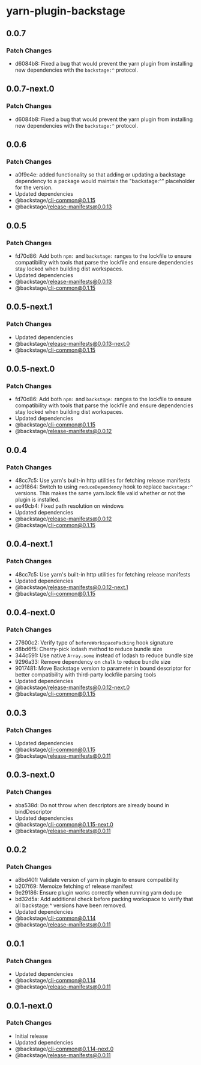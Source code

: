 # yarn-plugin-backstage

## 0.0.7

### Patch Changes

- d6084b8: Fixed a bug that would prevent the yarn plugin from installing new dependencies with the `backstage:^` protocol.

## 0.0.7-next.0

### Patch Changes

- d6084b8: Fixed a bug that would prevent the yarn plugin from installing new dependencies with the `backstage:^` protocol.

## 0.0.6

### Patch Changes

- a0f9e4e: added functionality so that adding or updating a backstage dependency to a package would maintain the "backstage:^" placeholder for the version.
- Updated dependencies
 - @backstage/cli-common@0.1.15
 - @backstage/release-manifests@0.0.13

## 0.0.5

### Patch Changes

- fd70d86: Add both `npm:` and `backstage:` ranges to the lockfile to ensure compatibility with tools that parse the lockfile and ensure dependencies stay locked when building dist workspaces.
- Updated dependencies
 - @backstage/release-manifests@0.0.13
 - @backstage/cli-common@0.1.15

## 0.0.5-next.1

### Patch Changes

- Updated dependencies
 - @backstage/release-manifests@0.0.13-next.0
 - @backstage/cli-common@0.1.15

## 0.0.5-next.0

### Patch Changes

- fd70d86: Add both `npm:` and `backstage:` ranges to the lockfile to ensure compatibility with tools that parse the lockfile and ensure dependencies stay locked when building dist workspaces.
- Updated dependencies
 - @backstage/cli-common@0.1.15
 - @backstage/release-manifests@0.0.12

## 0.0.4

### Patch Changes

- 48cc7c5: Use yarn's built-in http utilities for fetching release manifests
- ac91864: Switch to using `reduceDependency` hook to replace `backstage:^` versions. This
 makes the same yarn.lock file valid whether or not the plugin is installed.
- ee49cb4: Fixed path resolution on windows
- Updated dependencies
 - @backstage/release-manifests@0.0.12
 - @backstage/cli-common@0.1.15

## 0.0.4-next.1

### Patch Changes

- 48cc7c5: Use yarn's built-in http utilities for fetching release manifests
- Updated dependencies
 - @backstage/release-manifests@0.0.12-next.1
 - @backstage/cli-common@0.1.15

## 0.0.4-next.0

### Patch Changes

- 27600c2: Verify type of `beforeWorkspacePacking` hook signature
- d8bd6f5: Cherry-pick lodash method to reduce bundle size
- 344c591: Use native `Array.some` instead of lodash to reduce bundle size
- 9296a33: Remove dependency on `chalk` to reduce bundle size
- 9017481: Move Backstage version to parameter in bound descriptor for better
 compatibility with third-party lockfile parsing tools
- Updated dependencies
 - @backstage/release-manifests@0.0.12-next.0
 - @backstage/cli-common@0.1.15

## 0.0.3

### Patch Changes

- Updated dependencies
 - @backstage/cli-common@0.1.15
 - @backstage/release-manifests@0.0.11

## 0.0.3-next.0

### Patch Changes

- aba538d: Do not throw when descriptors are already bound in bindDescriptor
- Updated dependencies
 - @backstage/cli-common@0.1.15-next.0
 - @backstage/release-manifests@0.0.11

## 0.0.2

### Patch Changes

- a8bd401: Validate version of yarn in plugin to ensure compatibility
- b207f69: Memoize fetching of release manifest
- 9e29186: Ensure plugin works correctly when running yarn dedupe
- bd32d5a: Add additional check before packing workspace to verify that all backstage:^ versions have been removed.
- Updated dependencies
 - @backstage/cli-common@0.1.14
 - @backstage/release-manifests@0.0.11

## 0.0.1

### Patch Changes

- Updated dependencies
 - @backstage/cli-common@0.1.14
 - @backstage/release-manifests@0.0.11

## 0.0.1-next.0

### Patch Changes

- Initial release
- Updated dependencies
 - @backstage/cli-common@0.1.14-next.0
 - @backstage/release-manifests@0.0.11
